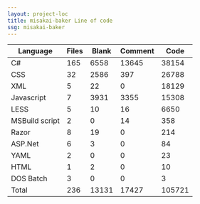 ```yaml
---
layout: project-loc
title: misakai-baker Line of code
ssg: misakai-baker
---
```

<div class="table-responsive">
<table class="table">
<thead><tr>
<th>Language</th>
<th>Files</th>
<th>Blank</th>
<th>Comment</th>
<th>Code</th>
</tr></thead><tbody>
<tr><td>C#</td><td> 165</td><td> 6558</td><td> 13645</td><td> 38154</td></tr>
<tr><td>CSS</td><td> 32</td><td> 2586</td><td> 397</td><td> 26788</td></tr>
<tr><td>XML</td><td> 5</td><td> 22</td><td> 0</td><td> 18129</td></tr>
<tr><td>Javascript</td><td> 7</td><td> 3931</td><td> 3355</td><td> 15308</td></tr>
<tr><td>LESS</td><td> 5</td><td> 10</td><td> 16</td><td> 6650</td></tr>
<tr><td>MSBuild script</td><td> 2</td><td> 0</td><td> 14</td><td> 358</td></tr>
<tr><td>Razor</td><td> 8</td><td> 19</td><td> 0</td><td> 214</td></tr>
<tr><td>ASP.Net</td><td> 6</td><td> 3</td><td> 0</td><td> 84</td></tr>
<tr><td>YAML</td><td> 2</td><td> 0</td><td> 0</td><td> 23</td></tr>
<tr><td>HTML</td><td> 1</td><td> 2</td><td> 0</td><td> 10</td></tr>
<tr><td>DOS Batch</td><td> 3</td><td> 0</td><td> 0</td><td> 3</td></tr>
<tr><td>Total</td><td>236</td><td>13131</td><td>17427</td><td>105721</td></tr>
</tbody></table></div>
